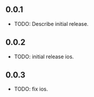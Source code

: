 ## 0.0.1

* TODO: Describe initial release.

## 0.0.2

* TODO: initial release ios.

## 0.0.3

* TODO: fix ios.